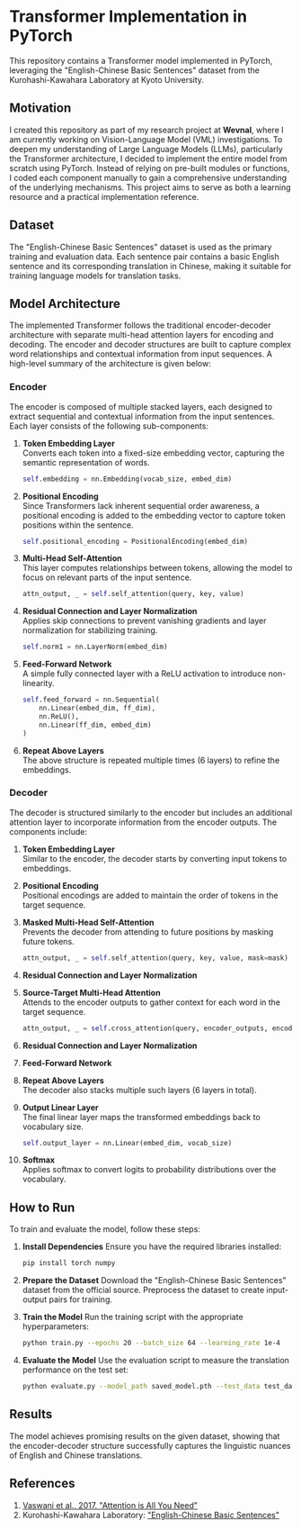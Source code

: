 # Transformer Implementation in PyTorch

This repository contains a Transformer model implemented in PyTorch, leveraging the "English-Chinese Basic Sentences" dataset from the Kurohashi-Kawahara Laboratory at Kyoto University. 

## Motivation
I created this repository as part of my research project at **Wevnal**, where I am currently working on Vision-Language Model (VML) investigations. To deepen my understanding of Large Language Models (LLMs), particularly the Transformer architecture, I decided to implement the entire model from scratch using PyTorch. Instead of relying on pre-built modules or functions, I coded each component manually to gain a comprehensive understanding of the underlying mechanisms. This project aims to serve as both a learning resource and a practical implementation reference.

## Dataset
The "English-Chinese Basic Sentences" dataset is used as the primary training and evaluation data. Each sentence pair contains a basic English sentence and its corresponding translation in Chinese, making it suitable for training language models for translation tasks.

## Model Architecture
The implemented Transformer follows the traditional encoder-decoder architecture with separate multi-head attention layers for encoding and decoding. The encoder and decoder structures are built to capture complex word relationships and contextual information from input sequences. A high-level summary of the architecture is given below:

### Encoder
The encoder is composed of multiple stacked layers, each designed to extract sequential and contextual information from the input sentences. Each layer consists of the following sub-components:

1. **Token Embedding Layer**  
   Converts each token into a fixed-size embedding vector, capturing the semantic representation of words.
   
   ```python
   self.embedding = nn.Embedding(vocab_size, embed_dim)
   ```

2. **Positional Encoding**  
   Since Transformers lack inherent sequential order awareness, a positional encoding is added to the embedding vector to capture token positions within the sentence.

   ```python
   self.positional_encoding = PositionalEncoding(embed_dim)
   ```

3. **Multi-Head Self-Attention**  
   This layer computes relationships between tokens, allowing the model to focus on relevant parts of the input sentence.

   ```python
   attn_output, _ = self.self_attention(query, key, value)
   ```

4. **Residual Connection and Layer Normalization**  
   Applies skip connections to prevent vanishing gradients and layer normalization for stabilizing training.

   ```python
   self.norm1 = nn.LayerNorm(embed_dim)
   ```

5. **Feed-Forward Network**  
   A simple fully connected layer with a ReLU activation to introduce non-linearity.

   ```python
   self.feed_forward = nn.Sequential(
       nn.Linear(embed_dim, ff_dim),
       nn.ReLU(),
       nn.Linear(ff_dim, embed_dim)
   )
   ```

6. **Repeat Above Layers**  
   The above structure is repeated multiple times (6 layers) to refine the embeddings.

### Decoder
The decoder is structured similarly to the encoder but includes an additional attention layer to incorporate information from the encoder outputs. The components include:

1. **Token Embedding Layer**  
   Similar to the encoder, the decoder starts by converting input tokens to embeddings.

2. **Positional Encoding**  
   Positional encodings are added to maintain the order of tokens in the target sequence.

3. **Masked Multi-Head Self-Attention**  
   Prevents the decoder from attending to future positions by masking future tokens.

   ```python
   attn_output, _ = self.self_attention(query, key, value, mask=mask)
   ```

4. **Residual Connection and Layer Normalization**  

5. **Source-Target Multi-Head Attention**  
   Attends to the encoder outputs to gather context for each word in the target sequence.

   ```python
   attn_output, _ = self.cross_attention(query, encoder_outputs, encoder_outputs)
   ```

6. **Residual Connection and Layer Normalization**  

7. **Feed-Forward Network**  

8. **Repeat Above Layers**  
   The decoder also stacks multiple such layers (6 layers in total).

9. **Output Linear Layer**  
   The final linear layer maps the transformed embeddings back to vocabulary size.

   ```python
   self.output_layer = nn.Linear(embed_dim, vocab_size)
   ```

10. **Softmax**  
    Applies softmax to convert logits to probability distributions over the vocabulary.

## How to Run
To train and evaluate the model, follow these steps:

1. **Install Dependencies**
   Ensure you have the required libraries installed:

   ```bash
   pip install torch numpy
   ```

2. **Prepare the Dataset**
   Download the "English-Chinese Basic Sentences" dataset from the official source. Preprocess the dataset to create input-output pairs for training.

3. **Train the Model**
   Run the training script with the appropriate hyperparameters:

   ```bash
   python train.py --epochs 20 --batch_size 64 --learning_rate 1e-4
   ```

4. **Evaluate the Model**
   Use the evaluation script to measure the translation performance on the test set:

   ```bash
   python evaluate.py --model_path saved_model.pth --test_data test_data.txt
   ```

## Results
The model achieves promising results on the given dataset, showing that the encoder-decoder structure successfully captures the linguistic nuances of English and Chinese translations.

## References
1. [Vaswani et al., 2017. "Attention is All You Need"](https://arxiv.org/abs/1706.03762)
2. Kurohashi-Kawahara Laboratory: ["English-Chinese Basic Sentences"](https://nlp.ist.i.kyoto-u.ac.jp/EN/)
